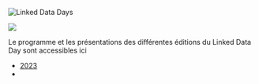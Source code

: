 
![Linked Data Days](/static-assets/img/linked-data-days.jpg)
  
![   ](/static-assets/img/white-space-2.jpg)

Le programme et les présentations des différentes éditions du Linked Data Day sont accessibles ici

* [2023](/community/linked-data-day-2023/)
* 
